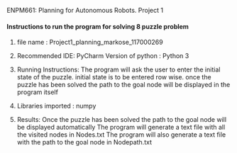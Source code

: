 ENPM661: Planning for Autonomous Robots. Project 1

#### Instructions to run the program for solving 8 puzzle problem
1) file name : Project1_planning_markose_117000269

2) Recommended IDE: PyCharm
   Version of python : Python 3

3) Running Instructions:
   The program will ask the user to enter the initial state of the puzzle.
   initial state is to be entered row wise.
   once the puzzle has been solved the path to the goal node will be displayed in the program itself

4) Libraries imported :
   numpy

5) Results:
   Once the puzzle has been solved the path to the goal node will be displayed automatically 
   The program will generate a text file with all the visited nodes in Nodes.txt
   The program will also generate a text file with the path to the goal node in Nodepath.txt





